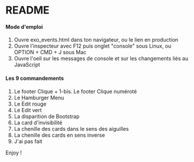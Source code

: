 # README 

#### Mode d'emploi

1. Ouvre exo_events.html dans ton navigateur, ou le lien en production
2. Ouvre l'inspecteur avec F12 puis onglet "console" sous Linux, ou OPTION + CMD + J sous Mac
3. Ouvre l'oeil sur les messages de console et sur les changements liés au JavaScript

#### Les 9 commandements

1. Le footer Clique + 1-bis. Le footer Clique numéroté
1. Le Hamburger Menu
1. Le Edit rouge
1. Le Edit vert
1. La disparition de Bootstrap
1. La card d'invisibilité
1. La chenille des cards dans le sens des aiguilles
1. La chenille des cards en sens inverse
1. J'ai pas fait

Enjoy ! 